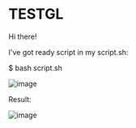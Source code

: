 # TESTGL

Hi there!

I've got ready script in my script.sh:

$ bash script.sh

![image](https://user-images.githubusercontent.com/91308486/200638822-f1c3315e-e181-4bb3-be13-c7a3c6b65158.png)

Result:

![image](https://user-images.githubusercontent.com/91308486/200639521-bdd2f5b4-8a48-446f-b777-a0bb433b0788.png)

